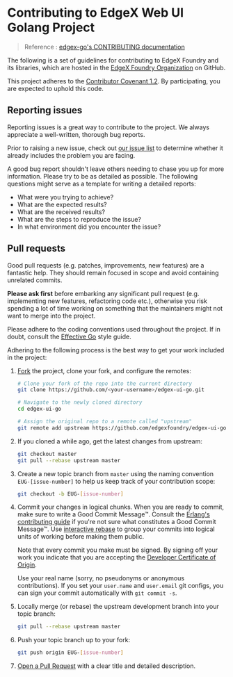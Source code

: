 # Contributing to EdgeX Web UI Golang Project

> Reference : [edgex-go's CONTRIBUTING documentation](https://github.com/edgexfoundry/edgex-go/blob/master/CONTRIBUTING.md)

The following is a set of guidelines for contributing to EdgeX Foundry and its libraries, which are
hosted in the [EdgeX Foundry Organization](https://github.com/edgexfoundry) on GitHub.

This project adheres to the [Contributor Covenant 1.2](http://contributor-covenant.org/version/1/2/0).
By participating, you are expected to uphold this code.

## Reporting issues

Reporting issues is a great way to contribute to the project. We always appreciate a well-written,
thorough bug reports.

Prior to raising a new issue, check out [our issue
list](https://github.com/edgexfoundry/edgex-ui-go/issues) to determine whether it already includes the
problem you are facing.

A good bug report shouldn't leave others needing to chase you up for more information. Please try to
be as detailed as possible. The following questions might serve as a template for writing a detailed
reports:

- What were you trying to achieve?
- What are the expected results?
- What are the received results?
- What are the steps to reproduce the issue?
- In what environment did you encounter the issue?

## Pull requests

Good pull requests (e.g. patches, improvements, new features) are a fantastic help. They should
remain focused in scope and avoid containing unrelated commits.

**Please ask first** before embarking any significant pull request (e.g. implementing new features,
refactoring code etc.), otherwise you risk spending a lot of time working on something that the
maintainers might not want to merge into the project.

Please adhere to the coding conventions used throughout the project. If in doubt, consult the
[Effective Go](https://golang.org/doc/effective_go.html) style guide.

Adhering to the following process is the best way to get your work included in the project:

1. [Fork](https://help.github.com/articles/fork-a-repo/) the project, clone your fork, and configure
   the remotes:

   ```bash
   # Clone your fork of the repo into the current directory
   git clone https://github.com/<your-username>/edgex-ui-go.git

   # Navigate to the newly cloned directory
   cd edgex-ui-go

   # Assign the original repo to a remote called "upstream"
   git remote add upstream https://github.com/edgexfoundry/edgex-ui-go.git
   ```

2. If you cloned a while ago, get the latest changes from upstream:

   ```bash
   git checkout master
   git pull --rebase upstream master
   ```

3. Create a new topic branch from `master` using the naming convention `EUG-[issue-number]` to
   help us keep track of your contribution scope:

   ```bash
   git checkout -b EUG-[issue-number]
   ```

4. Commit your changes in logical chunks. When you are ready to commit, make sure to write a Good
   Commit Message™. Consult the [Erlang's contributing guide](https://github.com/erlang/otp/wiki/Writing-good-commit-messages)
   if you're not sure what constitutes a Good Commit Message™. Use [interactive rebase](https://help.github.com/articles/about-git-rebase)
   to group your commits into logical units of working before making them public.

   Note that every commit you make must be signed. By signing off your work you indicate that you
   are accepting the [Developer Certificate of Origin](https://developercertificate.org/).

   Use your real name (sorry, no pseudonyms or anonymous contributions). If you set your `user.name`
   and `user.email` git configs, you can sign your commit automatically with `git commit -s`.

5. Locally merge (or rebase) the upstream development branch into your topic branch:

   ```bash
   git pull --rebase upstream master
   ```

6. Push your topic branch up to your fork:

   ```bash
   git push origin EUG-[issue-number]
   ```

7. [Open a Pull Request](https://help.github.com/articles/using-pull-requests/) with a clear title
   and detailed description.
